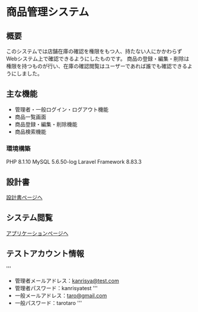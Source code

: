 # 商品管理システム

## 概要
このシステムでは店舗在庫の確認を権限をもつ人、持たない人にかかわらずWebシステム上で確認できるようにしたものです。
商品の登録・編集・削除は権限を持つものが行い、在庫の確認閲覧はユーザーであれば誰でも確認できるようにしました。

## 主な機能
- 管理者・一般ログイン・ログアウト機能
- 商品一覧画面
- 商品登録・編集・削除機能
- 商品検索機能

### 環境構築
PHP 8.1.10 
MySQL 5.6.50-log
Laravel Framework 8.83.3

## 設計書
[設計書ページへ](https://docs.google.com/spreadsheets/d/1H7xZNd4kRze83-tRXCy-S129kQY7Amrc/edit#gid=1235033096)

## システム閲覧
[アプリケーションページへ](https://techis-ip-tomita-ip.herokuapp.com)
## テストアカウント情報
'''
- 管理者メールアドレス：kanrisya@test.com			
- 管理者パスワード：kanrisyatest
'''
- 一般メールアドレス：taro@gmail.com
- 一般パスワード：tarotaro
'''